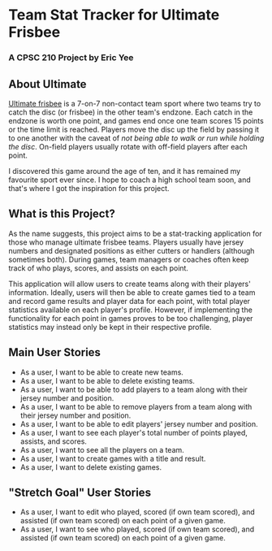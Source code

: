 # Team Stat Tracker for Ultimate Frisbee
### A CPSC 210 Project by Eric Yee

## About Ultimate

[Ultimate frisbee](https://en.wikipedia.org/wiki/Ultimate_(sport)) 
is a 7-on-7 non-contact team sport where two teams try to catch the disc
(or frisbee) in the other team's endzone. Each catch in the endzone
is worth one point, and games end once one team scores 15 points or
the time limit is reached. 
Players move the disc up the field by passing it to one another
with the caveat of *not being able to walk or run while holding
the disc*. On-field players usually
rotate with off-field players after each point.

I discovered this game around the age of ten, and it has 
remained my favourite sport ever since. I hope to coach a high school team
soon, and that's where I got the inspiration for this project.

## What is this Project?

As the name suggests, this project aims to be a stat-tracking
application for those who manage ultimate frisbee teams. Players usually have
jersey numbers and designated positions as either cutters or handlers 
(although sometimes both). During games, team managers or coaches 
often keep track of who plays, scores, and assists on each point. 

This application will allow users to create teams along with
their players' information. Ideally, users will then be able to create games tied to 
a team and record game results and
player data for each point, with total player statistics
available on each player's profile. However, if implementing the functionality for each point
in games proves to be too challenging, player statistics may instead 
only be kept in their respective profile.

## Main User Stories 
- As a user, I want to be able to create new teams.
- As a user, I want to be able to delete existing teams.
- As a user, I want to be able to add players to a team along with 
their jersey number and position.
- As a user, I want to be able to remove players from a team along with
  their jersey number and position.
- As a user, I want to be able to edit players' jersey number and position.
- As a user, I want to see each player's total number of 
points played, assists, and scores.
- As a user, I want to see all the players on a team.
- As a user, I want to create games with a title and result.
- As a user, I want to delete existing games.

## "Stretch Goal" User Stories
- As a user, I want to edit who played, scored (if own team scored),
  and assisted (if own team scored) on each point of a given game.
- As a user, I want to see who played, scored (if own team scored),
  and assisted (if own team scored) on each point of a given game.